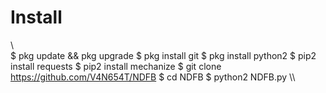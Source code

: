 # Install
\\\
$ pkg update && pkg upgrade
$ pkg install git
$ pkg install python2
$ pip2 install requests
$ pip2 install mechanize
$ git clone https://github.com/V4N654T/NDFB
$ cd NDFB
$ python2 NDFB.py
\\\
